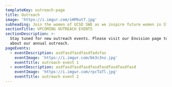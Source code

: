 ```yaml
---
templateKey: outreach-page
title: Outreach
image: 'https://i.imgur.com/iHPKut7.jpg'
subheading: Join the women of UCSD SWE as we inspire future women in STEM.
sectionTitle: UPCOMING OUTREACH EVENTS
sectionDescription: >-
  Stay tuned for new outreach events. Please visit our Envision page to learn
  about our annual outreach.
pageEvents:
  - eventDescription: asdfasdfasdfasdfadsfas
    eventImage: 'https://i.imgur.com/bk3c3nz.jpg'
    eventTitle: outreach event 1
  - eventDescription: asdfasdfasdfasdfasdfasdfasdfasdfasd
    eventImage: 'https://i.imgur.com/rpcTaTl.jpg'
    eventTitle: outreach event 2
---
```


